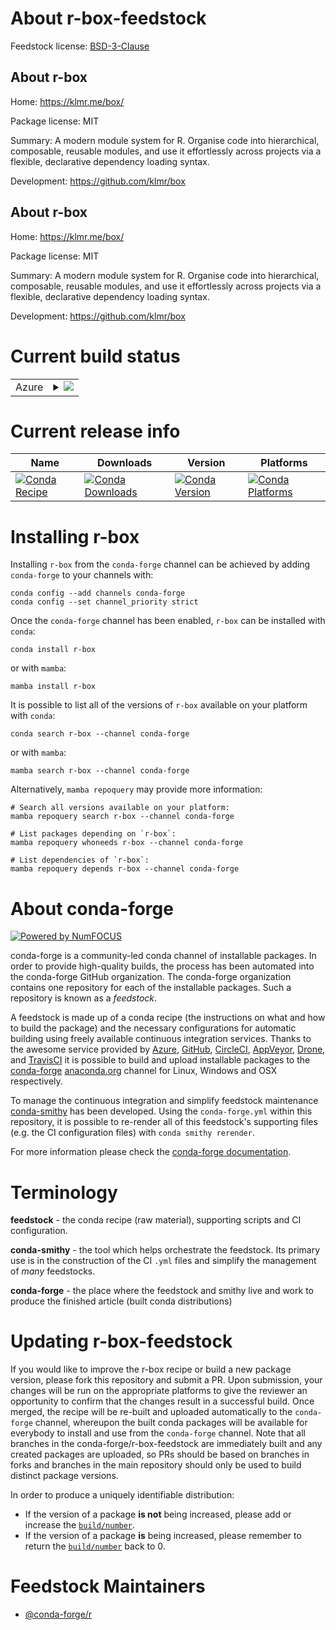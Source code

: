 About r-box-feedstock
=====================

Feedstock license: [BSD-3-Clause](https://github.com/conda-forge/r-box-feedstock/blob/main/LICENSE.txt)


About r-box
-----------

Home: https://klmr.me/box/

Package license: MIT

Summary: A modern module system for R. Organise code into hierarchical, composable, reusable modules, and use it effortlessly across projects via a flexible, declarative dependency loading syntax.

Development: https://github.com/klmr/box

About r-box
-----------

Home: https://klmr.me/box/

Package license: MIT

Summary: A modern module system for R. Organise code into hierarchical, composable, reusable modules, and use it effortlessly across projects via a flexible, declarative dependency loading syntax.

Development: https://github.com/klmr/box

Current build status
====================


<table>
    
  <tr>
    <td>Azure</td>
    <td>
      <details>
        <summary>
          <a href="https://dev.azure.com/conda-forge/feedstock-builds/_build/latest?definitionId=19447&branchName=main">
            <img src="https://dev.azure.com/conda-forge/feedstock-builds/_apis/build/status/r-box-feedstock?branchName=main">
          </a>
        </summary>
        <table>
          <thead><tr><th>Variant</th><th>Status</th></tr></thead>
          <tbody><tr>
              <td>linux_64_r_base4.4</td>
              <td>
                <a href="https://dev.azure.com/conda-forge/feedstock-builds/_build/latest?definitionId=19447&branchName=main">
                  <img src="https://dev.azure.com/conda-forge/feedstock-builds/_apis/build/status/r-box-feedstock?branchName=main&jobName=linux&configuration=linux%20linux_64_r_base4.4" alt="variant">
                </a>
              </td>
            </tr><tr>
              <td>linux_64_r_base4.5</td>
              <td>
                <a href="https://dev.azure.com/conda-forge/feedstock-builds/_build/latest?definitionId=19447&branchName=main">
                  <img src="https://dev.azure.com/conda-forge/feedstock-builds/_apis/build/status/r-box-feedstock?branchName=main&jobName=linux&configuration=linux%20linux_64_r_base4.5" alt="variant">
                </a>
              </td>
            </tr><tr>
              <td>osx_64_r_base4.4</td>
              <td>
                <a href="https://dev.azure.com/conda-forge/feedstock-builds/_build/latest?definitionId=19447&branchName=main">
                  <img src="https://dev.azure.com/conda-forge/feedstock-builds/_apis/build/status/r-box-feedstock?branchName=main&jobName=osx&configuration=osx%20osx_64_r_base4.4" alt="variant">
                </a>
              </td>
            </tr><tr>
              <td>osx_64_r_base4.5</td>
              <td>
                <a href="https://dev.azure.com/conda-forge/feedstock-builds/_build/latest?definitionId=19447&branchName=main">
                  <img src="https://dev.azure.com/conda-forge/feedstock-builds/_apis/build/status/r-box-feedstock?branchName=main&jobName=osx&configuration=osx%20osx_64_r_base4.5" alt="variant">
                </a>
              </td>
            </tr><tr>
              <td>win_64_r_base4.4</td>
              <td>
                <a href="https://dev.azure.com/conda-forge/feedstock-builds/_build/latest?definitionId=19447&branchName=main">
                  <img src="https://dev.azure.com/conda-forge/feedstock-builds/_apis/build/status/r-box-feedstock?branchName=main&jobName=win&configuration=win%20win_64_r_base4.4" alt="variant">
                </a>
              </td>
            </tr><tr>
              <td>win_64_r_base4.5</td>
              <td>
                <a href="https://dev.azure.com/conda-forge/feedstock-builds/_build/latest?definitionId=19447&branchName=main">
                  <img src="https://dev.azure.com/conda-forge/feedstock-builds/_apis/build/status/r-box-feedstock?branchName=main&jobName=win&configuration=win%20win_64_r_base4.5" alt="variant">
                </a>
              </td>
            </tr>
          </tbody>
        </table>
      </details>
    </td>
  </tr>
</table>

Current release info
====================

| Name | Downloads | Version | Platforms |
| --- | --- | --- | --- |
| [![Conda Recipe](https://img.shields.io/badge/recipe-r--box-green.svg)](https://anaconda.org/conda-forge/r-box) | [![Conda Downloads](https://img.shields.io/conda/dn/conda-forge/r-box.svg)](https://anaconda.org/conda-forge/r-box) | [![Conda Version](https://img.shields.io/conda/vn/conda-forge/r-box.svg)](https://anaconda.org/conda-forge/r-box) | [![Conda Platforms](https://img.shields.io/conda/pn/conda-forge/r-box.svg)](https://anaconda.org/conda-forge/r-box) |

Installing r-box
================

Installing `r-box` from the `conda-forge` channel can be achieved by adding `conda-forge` to your channels with:

```
conda config --add channels conda-forge
conda config --set channel_priority strict
```

Once the `conda-forge` channel has been enabled, `r-box` can be installed with `conda`:

```
conda install r-box
```

or with `mamba`:

```
mamba install r-box
```

It is possible to list all of the versions of `r-box` available on your platform with `conda`:

```
conda search r-box --channel conda-forge
```

or with `mamba`:

```
mamba search r-box --channel conda-forge
```

Alternatively, `mamba repoquery` may provide more information:

```
# Search all versions available on your platform:
mamba repoquery search r-box --channel conda-forge

# List packages depending on `r-box`:
mamba repoquery whoneeds r-box --channel conda-forge

# List dependencies of `r-box`:
mamba repoquery depends r-box --channel conda-forge
```


About conda-forge
=================

[![Powered by
NumFOCUS](https://img.shields.io/badge/powered%20by-NumFOCUS-orange.svg?style=flat&colorA=E1523D&colorB=007D8A)](https://numfocus.org)

conda-forge is a community-led conda channel of installable packages.
In order to provide high-quality builds, the process has been automated into the
conda-forge GitHub organization. The conda-forge organization contains one repository
for each of the installable packages. Such a repository is known as a *feedstock*.

A feedstock is made up of a conda recipe (the instructions on what and how to build
the package) and the necessary configurations for automatic building using freely
available continuous integration services. Thanks to the awesome service provided by
[Azure](https://azure.microsoft.com/en-us/services/devops/), [GitHub](https://github.com/),
[CircleCI](https://circleci.com/), [AppVeyor](https://www.appveyor.com/),
[Drone](https://cloud.drone.io/welcome), and [TravisCI](https://travis-ci.com/)
it is possible to build and upload installable packages to the
[conda-forge](https://anaconda.org/conda-forge) [anaconda.org](https://anaconda.org/)
channel for Linux, Windows and OSX respectively.

To manage the continuous integration and simplify feedstock maintenance
[conda-smithy](https://github.com/conda-forge/conda-smithy) has been developed.
Using the ``conda-forge.yml`` within this repository, it is possible to re-render all of
this feedstock's supporting files (e.g. the CI configuration files) with ``conda smithy rerender``.

For more information please check the [conda-forge documentation](https://conda-forge.org/docs/).

Terminology
===========

**feedstock** - the conda recipe (raw material), supporting scripts and CI configuration.

**conda-smithy** - the tool which helps orchestrate the feedstock.
                   Its primary use is in the construction of the CI ``.yml`` files
                   and simplify the management of *many* feedstocks.

**conda-forge** - the place where the feedstock and smithy live and work to
                  produce the finished article (built conda distributions)


Updating r-box-feedstock
========================

If you would like to improve the r-box recipe or build a new
package version, please fork this repository and submit a PR. Upon submission,
your changes will be run on the appropriate platforms to give the reviewer an
opportunity to confirm that the changes result in a successful build. Once
merged, the recipe will be re-built and uploaded automatically to the
`conda-forge` channel, whereupon the built conda packages will be available for
everybody to install and use from the `conda-forge` channel.
Note that all branches in the conda-forge/r-box-feedstock are
immediately built and any created packages are uploaded, so PRs should be based
on branches in forks and branches in the main repository should only be used to
build distinct package versions.

In order to produce a uniquely identifiable distribution:
 * If the version of a package **is not** being increased, please add or increase
   the [``build/number``](https://docs.conda.io/projects/conda-build/en/latest/resources/define-metadata.html#build-number-and-string).
 * If the version of a package **is** being increased, please remember to return
   the [``build/number``](https://docs.conda.io/projects/conda-build/en/latest/resources/define-metadata.html#build-number-and-string)
   back to 0.

Feedstock Maintainers
=====================

* [@conda-forge/r](https://github.com/orgs/conda-forge/teams/r/)

